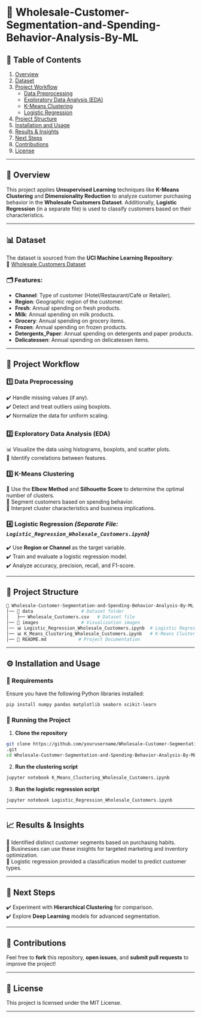 # **📌 Wholesale-Customer-Segmentation-and-Spending-Behavior-Analysis-By-ML**  

## **📑 Table of Contents**  
1. [Overview](#overview)  
2. [Dataset](#dataset)  
3. [Project Workflow](#project-workflow)  
   - [Data Preprocessing](#1-data-preprocessing)  
   - [Exploratory Data Analysis (EDA)](#2-exploratory-data-analysis-eda)  
   - [K-Means Clustering](#3-k-means-clustering)  
   - [Logistic Regression](#4-logistic-regression)  
4. [Project Structure](#project-structure)  
5. [Installation and Usage](#installation-and-usage)  
6. [Results & Insights](#results--insights)  
7. [Next Steps](#next-steps)  
8. [Contributions](#contributions)  
9. [License](#license)  

---

## **📌 Overview**  
This project applies **Unsupervised Learning** techniques like **K-Means Clustering** and **Dimensionality Reduction** to analyze customer purchasing behavior in the **Wholesale Customers Dataset**. Additionally, **Logistic Regression** (in a separate file) is used to classify customers based on their characteristics.  

---

## **📊 Dataset**  
The dataset is sourced from the **UCI Machine Learning Repository**:  
🔗 [Wholesale Customers Dataset](https://archive.ics.uci.edu/dataset/292/wholesale+customers)  

### **🗂️ Features:**  
- **Channel**: Type of customer (Hotel/Restaurant/Café or Retailer).  
- **Region**: Geographic region of the customer.  
- **Fresh**: Annual spending on fresh products.  
- **Milk**: Annual spending on milk products.  
- **Grocery**: Annual spending on grocery items.  
- **Frozen**: Annual spending on frozen products.  
- **Detergents_Paper**: Annual spending on detergents and paper products.  
- **Delicatessen**: Annual spending on delicatessen items.  

---

## **📌 Project Workflow**  

### **1️⃣ Data Preprocessing**  
✔️ Handle missing values (if any).  
✔️ Detect and treat outliers using boxplots.  
✔️ Normalize the data for uniform scaling.  

### **2️⃣ Exploratory Data Analysis (EDA)**  
📊 Visualize the data using histograms, boxplots, and scatter plots.  
📌 Identify correlations between features.  

### **3️⃣ K-Means Clustering**  
🔹 Use the **Elbow Method** and **Silhouette Score** to determine the optimal number of clusters.  
🔹 Segment customers based on spending behavior.  
🔹 Interpret cluster characteristics and business implications.  

### **4️⃣ Logistic Regression** *(Separate File: `Logistic_Regression_Wholesale_Customers.ipynb`)*  
✔️ Use **Region or Channel** as the target variable.  
✔️ Train and evaluate a logistic regression model.  
✔️ Analyze accuracy, precision, recall, and F1-score.  

---

## **📂 Project Structure**  
```bash
📁 Wholesale-Customer-Segmentation-and-Spending-Behavior-Analysis-By-ML
│── 📁 data                  # Dataset folder  
│   ├── Wholesale_Customers.csv   # Dataset file  
│── 📁 images                # Visualization images
│── 📊 Logistic_Regression_Wholesale_Customers.ipynb  # Logistic Regression Model  
│── 📊 K_Means_Clustering_Wholesale_Customers.ipynb   # K-Means Clustering Model  
│── 📄 README.md            # Project Documentation  

```

---

## **⚙️ Installation and Usage**  

### **🔹 Requirements**  
Ensure you have the following Python libraries installed:  
```bash
pip install numpy pandas matplotlib seaborn scikit-learn
```

### **🔹 Running the Project**  
1. **Clone the repository**  
```bash
git clone https://github.com/yourusername/Wholesale-Customer-Segmentation-and-Spending-Behavior-Analysis-By-ML
.git
cd Wholesale-Customer-Segmentation-and-Spending-Behavior-Analysis-By-ML

```
2. **Run the clustering script**  
```bash
jupyter notebook K_Means_Clustering_Wholesale_Customers.ipynb
```
3. **Run the logistic regression script**  
```bash
jupyter notebook Logistic_Regression_Wholesale_Customers.ipynb
```

---

## **📈 Results & Insights**  
📌 Identified distinct customer segments based on purchasing habits.  
📌 Businesses can use these insights for targeted marketing and inventory optimization.  
📌 Logistic regression provided a classification model to predict customer types.  

---

## **🚀 Next Steps**  
✔️ Experiment with **Hierarchical Clustering** for comparison.  
✔️ Explore **Deep Learning** models for advanced segmentation.  

---

## **🤝 Contributions**  
Feel free to **fork** this repository, **open issues**, and **submit pull requests** to improve the project!  

---

## **📜 License**  
This project is licensed under the MIT License.  

---
